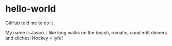 # hello-world
GitHub told me to do it

My name is Jason.  I like long walks on the beach, romatic, candle-lit dinners and cliches!
Hockey = lyfe!
